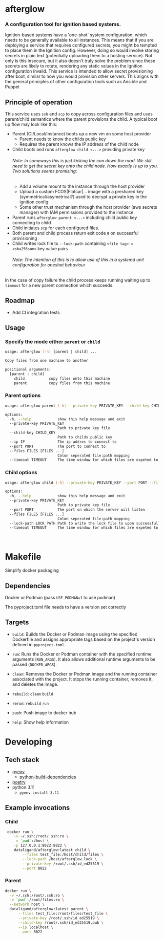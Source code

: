 # afterglow

### A configuration tool for ignition based systems.

Ignition-based systems have a 'one-shot' system configuration, which needs to be generally available to all instances. This means that if you are deploying a service that requires configured secrets, you might be tempted to place them in the Ignition config. However, doing so would involve storing secrets in plain text (potentially uploading them to a hosting service). Not only is this insecure, but it also doesn't truly solve the problem since these secrets are likely to rotate, rendering any static values in the Ignition configuration invalid. This service is intended to allow secret provisioning after boot, similar to how you would provision other servers. This aligns with the general principles of other configuration tools such as Ansible and Puppet

## Principle of operation

This service uses `ssh` and `scp` to copy across configuration files and uses parent/child semantics where the parent provisions the child. A typical boot up flow may look like this:

- Parent (CI/Local/Instance) boots up a new vm on some host provider
  - Parent needs to know the childs public key
  - Requires the parent knows the IP address of the child node
- Child boots and runs `afterglow child <...>` providing private key
  ###### Note: In someways this is just kicking the can down the road. We still need to get the secret key onto the child node. How exactly is up to you. Two solutions seems promising:
  - Add a volume mount to the instance through the host provider
  - Upload a custom FCOS|Flatcar|... image with a preshared key (symmetrical/asymetrical?) used to decrypt a private key in the ignition config
  - Some other trust mechanism through the host provider (aws secrets manager) with IAM permissions provided to the instance
- Parent runs `afterglow parent <...>` including child public key connecting to child
- Child initiates `scp` for each configured files.
- Both parent and child process return exit code `0` on successful provisioning
- Child writes lock file to `--lock-path` containing `<file tag> = <sha256sum>` key value pairs
  ###### Note: The intention of this is to allow use of this in a systemd unit configuration for oneshot behaviour

In the case of copy failure the child process keeps running waiting up to `timeout` for a new parent connection which succeeds.

## Roadmap

- Add CI integration tests

## Usage

### Specify the mode either `parent` or `child`

```bash
usage: afterglow [-h] [parent | child] ...

Copy files from one machine to another

positional arguments:
  [parent | child]
    child           copy files onto this machine
    parent          copy files from this machine
```

### Parent options

```bash
usage: afterglow parent [-h] --private-key PRIVATE_KEY --child-key CHILD_KEY --ip IP --port PORT --files FILES [FILES ...] [--timeout TIMEOUT]

options:
  -h, --help            show this help message and exit
  --private-key PRIVATE_KEY
                        Path to private key file
  --child-key CHILD_KEY
                        Path to childs public key
  --ip IP               The ip addres to connect to
  --port PORT           The port to connect to
  --files FILES [FILES ...]
                        Colon seperated file:path mapping
  --timeout TIMEOUT     The time window for which files are expeted to be copied across
```

### Child options

```bash
usage: afterglow child [-h] --private-key PRIVATE_KEY --port PORT --files FILES [FILES ...] [--timeout TIMEOUT]

options:
  -h, --help            show this help message and exit
  --private-key PRIVATE_KEY
                        Path to private key file
  --port PORT           The port on which the server will listen
  --files FILES [FILES ...]
                        Colon seperated file:path mapping
  --lock-path LOCK_PATH Path to write the lock file to upon successfull provisioning
  --timeout TIMEOUT     The time window for which files are expeted to be copied across

```

</br>

# Makefile

Simplify docker packaging

## Dependencies

Docker or Podman (pass `USE_PODMAN=1` to use podman)

The pyproject.toml file needs to have a version set correctly

## Targets

- `build`: Builds the Docker or Podman image using the specified Dockerfile and assigns appropriate tags based on the project's version defined in `pyproject.toml`.

- `run`: Runs the Docker or Podman container with the specified runtime arguments (`RUN_ARGS`). It also allows additional runtime arguments to be passed (`DOCKER_ARGS`).

- `clean`: Removes the Docker or Podman image and the running container associated with the project. It stops the running container, removes it, and deletes the image.

- `rebuild`: `clean` `build`

- `rerun`: `rebuild` `run`

- `push`: Push image to docker hub

- `help`: Show help information

# Developing

## Tech stack

- [pyenv](https://github.com/pyenv/pyenv)
  - [python-build-dependencies](https://github.com/pyenv/pyenv/wiki#suggested-build-environment)
- [poetry](https://python-poetry.org/)
- python 3.11
  - `pyenv install 3.11`

## Example invocations

### Child

```bash
 docker run \
    -v ~/.ssh:/root/.ssh:ro \
    -v `pwd`:/host \
    -p 127.0.0.1:8022:8022 \
    dataligand/afterglow:latest child \
        --files test_file:/host/child/files \
        --lock-path /host/afterglow.lock \
        --private-key /root/.ssh/id_ed25519 \
        --port 8022
```

### Parent

```bash
docker run \
  -v ~/.ssh:/root/.ssh:ro \
  -v `pwd`:/root/files:ro \
  --network host \
  dataligand/afterglow:latest parent \
      --files test_file:/root/files/test_file \
      --private-key /root/.ssh/id_ed25519 \
      --child-key /root/.ssh/id_ed25519.pub \
      --ip localhost \
      --port 8022
```
